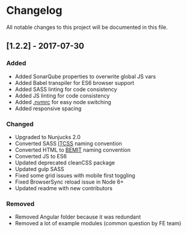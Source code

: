 # Changelog
All notable changes to this project will be documented in this file.

## [1.2.2] - 2017-07-30
### Added
- Added SonarQube properties to overwrite global JS vars
- Added Babel transpiler for ES6 browser support
- Added SASS linting for code consistency
- Added JS linting for code consistency
- Added [.nvmrc](https://github.com/creationix/nvm) for easy node switching
- Added responsive spacing


### Changed
- Upgraded to Nunjucks 2.0
- Converted SASS [ITCSS](https://www.xfive.co/blog/itcss-scalable-maintainable-css-architecture/) naming convention
- Converted HTML to [BEMIT](https://csswizardry.com/2015/08/bemit-taking-the-bem-naming-convention-a-step-further/) naming convention
- Converted JS to ES6
- Updated deprecated cleanCSS package
- Updated gulp SASS
- Fixed some grid issues with mobile first toggling
- Fixed BrowserSync reload issue in Node 6+
- Updated readme with new contributors

### Removed
- Removed Angular folder because it was redundant
- Removed a lot of example modules (common question by FE team)